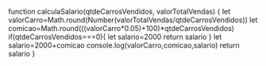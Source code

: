 function calculaSalario(qtdeCarrosVendidos, valorTotalVendas) {
let valorCarro=Math.round(Number(valorTotalVendas/qtdeCarrosVendidos))
let comicao=Math.round(((valorCarro*0.05)+100)*qtdeCarrosVendidos)
if(qtdeCarrosVendidos===0){
  let salario=2000
  return salario
}
let salario=2000+comicao
console.log(valorCarro,comicao,salario)
return salario
}
